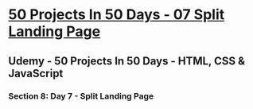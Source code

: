 # [50 Projects In 50 Days - 07 Split Landing Page](https://arpadgbondor.github.io/50_Projects_In_50_Days-07_Split_Landing_Page/)

## Udemy - 50 Projects In 50 Days - HTML, CSS & JavaScript
### Section 8: Day 7 - Split Landing Page
